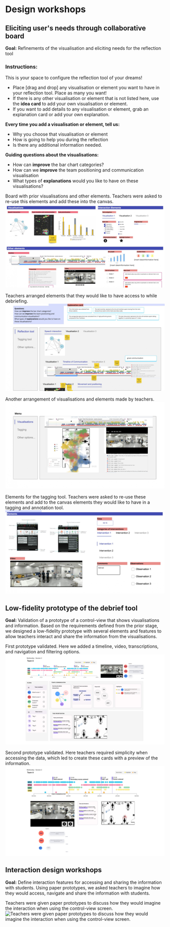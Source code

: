 # Design workshops


## Eliciting user's needs through collaborative board

**Goal:** Refinements of the visualisation and eliciting needs for the reflection tool 

### Instructions:

This is your space to configure the reflection tool of your dreams!

 -  Place [drag and drop] any visualisation or element you want to have in your reflection tool. Place as many you want!
 -  If there is any other visualisation or element that is not listed here, use the **idea card** to add your own visualisation or element.
 -  If you want to add details to any visualisation or element, grab an explanation card or add your own explanation.

**Every time you add a visualisation or element, tell us:**

 -  Why you choose that visualisation or element
 -  How is going to help you during the reflection
 -  Is there any additional information needed.

**Guiding questions about the visualisations:**

 - How can **improve** the bar chart categories? 
 - How can we **improve** the team positioning and communication visualisation
 - What types of **explanations** would you like to have on these visualisations?

Board with prior visualisations and other elements. Teachers were asked to re-use this elements and add these into the canvas. 
![Board with prior visualisations and other elements](https://github.com/vanechev/CHI2025-materials/blob/ea230977b1bf4d9852cd8a25e3bb9933c4f93151/figures/1%20-Multimodal%20interface%20%28dandelion+audio+video%29_page-0001.jpg)

Teachers arranged elements that they would like to have access to while debriefing.
![Teachers arranged elements that they would like to have access to while debriefing.](https://github.com/vanechev/CHI2025-materials/blob/ea230977b1bf4d9852cd8a25e3bb9933c4f93151/figures/1%20-Multimodal%20interface%20%28dandelion+audio+video%29_page-0002.jpg)

Another arrangement of visualisations and elements made by teachers. 
![Another arrangement of visualisations and elements.](https://github.com/vanechev/CHI2025-materials/blob/ea230977b1bf4d9852cd8a25e3bb9933c4f93151/figures/1%20-Multimodal%20interface%20%28dandelion+audio+video%29_page-0003.jpg)

Elements for the tagging tool. Teachers were asked to re-use these elements and add to the canvas elements they would like to have in a tagging and annotation tool.
![Elements for the tagging tool](https://github.com/vanechev/CHI2025-materials/blob/ea230977b1bf4d9852cd8a25e3bb9933c4f93151/figures/1%20-Multimodal%20interface%20%28dandelion+audio+video%29_page-0004.jpg)


## Low-fidelity prototype of the debrief tool
**Goal:** Validation of a prototype of a control-view that shows
visualisations and information.
Based on the requirements defined from the prior stage, we designed a low-fidelity prototype with several elements and features to allow teachers interact and share the information from the visualisations.

First prototype validated. Here we added a timeline, video, transcriptions, and navigation and filtering options.
![First prototype validated. Here we added a timeline, video, transcriptions, and navigation and filtering options.](https://github.com/vanechev/CHI2025-materials/blob/ea230977b1bf4d9852cd8a25e3bb9933c4f93151/figures/2%20-%20Low-fi_page-0001.jpg)

Second prototype validated. Here teachers required simplicity when accessing the data, which led to create these cards with a preview of the information.
![Second prototype validated. Here teachers required simplicity when accessing the data, which led to create these cards with a preview of the information.](https://github.com/vanechev/CHI2025-materials/blob/ea230977b1bf4d9852cd8a25e3bb9933c4f93151/figures/2%20-%20Low-fi_page-0003.jpg)

## Interaction design workshops
**Goal:** Define interaction features for accessing and sharing the information with students.
Using paper prototypes, we asked teachers to imagine how they would access, navigate and share the information with students. 

Teachers were given paper prototypes to discuss how they would imagine the interaction when using the control-view screen.![Teachers were given paper prototypes to discuss how they would imagine the interaction when using the control-view screen.](https://github.com/vanechev/CHI2025-materials/blob/ea230977b1bf4d9852cd8a25e3bb9933c4f93151/figures/3%20-%20interaction%20design.png)

